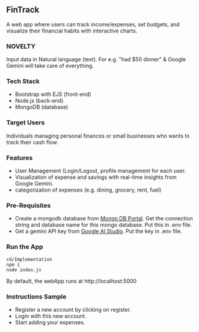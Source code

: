 ## FinTrack
A web app where users can track income/expenses, set budgets, and visualize their financial habits with interactive charts.

### NOVELTY
Input data in Natural language (text). For e.g. "had $50 dinner" & Google Gemini will take care of everything. 

### Tech Stack 
* Bootstrap with EJS (front-end)
* Node.js (back-end) 
* MongoDB (database) 

### Target Users
Individuals managing personal finances or small businesses who wants to track their cash flow. 

### Features
* User Management (Login/Logout, profile management for each user. 
* Visualization of expense and savings with real-time insights from Google Gemini.
* categorization of expenses (e.g. dining, grocery, rent, fuel) 

### Pre-Requisites
* Create a mongodb database from [Mongo DB Portal](https://www.mongodb.com/resources/products/fundamentals/create-database). Get the connection string and database name for this mongo database. Put this in .env file. 
* Get a gemini API key from [Google AI Studio](https://aistudio.google.com/apikey). Put the key in .env file.

### Run the App

```
cd/Implementation
npm i
node index.js
```

By default, the webApp runs at http://localhost:5000

### Instructions Sample
* Register a new account by clicking on register.
* Login with this new account.
* Start adding your expenses.

  
